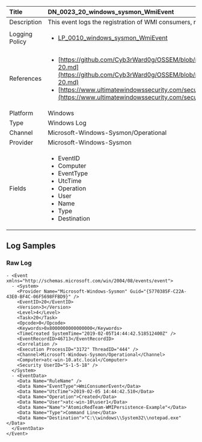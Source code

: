 | Title          | DN_0023_20_windows_sysmon_WmiEvent                                                                                                      |
|:---------------|:-----------------------------------------------------------------------------------------------------------------|
| Description    | This event logs the registration of WMI consumers, recording the consumer  name, log, and destination                                                                                                |
| Logging Policy | <ul><li>[LP_0010_windows_sysmon_WmiEvent](../Logging_Policies/LP_0010_windows_sysmon_WmiEvent.md)</li></ul> |
| References     | <ul><li>[https://github.com/Cyb3rWard0g/OSSEM/blob/master/data_dictionaries/windows/sysmon/event-20.md](https://github.com/Cyb3rWard0g/OSSEM/blob/master/data_dictionaries/windows/sysmon/event-20.md)</li><li>[https://www.ultimatewindowssecurity.com/securitylog/encyclopedia/event.aspx?eventid=90020](https://www.ultimatewindowssecurity.com/securitylog/encyclopedia/event.aspx?eventid=90020)</li></ul>                                  |
| Platform       | Windows   |
| Type           | Windows Log 		|
| Channel        | Microsoft-Windows-Sysmon/Operational    |
| Provider       | Microsoft-Windows-Sysmon   |
| Fields         | <ul><li>EventID</li><li>Computer</li><li>EventType</li><li>UtcTime</li><li>Operation</li><li>User</li><li>Name</li><li>Type</li><li>Destination</li></ul>                                               |


## Log Samples

### Raw Log

```
- <Event xmlns="http://schemas.microsoft.com/win/2004/08/events/event">
  - <System>
    <Provider Name="Microsoft-Windows-Sysmon" Guid="{5770385F-C22A-43E0-BF4C-06F5698FFBD9}" /> 
    <EventID>20</EventID> 
    <Version>3</Version> 
    <Level>4</Level> 
    <Task>20</Task> 
    <Opcode>0</Opcode> 
    <Keywords>0x8000000000000000</Keywords> 
    <TimeCreated SystemTime="2019-02-05T14:44:42.518512400Z" /> 
    <EventRecordID>46713</EventRecordID> 
    <Correlation /> 
    <Execution ProcessID="3172" ThreadID="444" /> 
    <Channel>Microsoft-Windows-Sysmon/Operational</Channel> 
    <Computer>atc-win-10.atc.local</Computer> 
    <Security UserID="S-1-5-18" /> 
  </System>
  - <EventData>
    <Data Name="RuleName" /> 
    <Data Name="EventType">WmiConsumerEvent</Data> 
    <Data Name="UtcTime">2019-02-05 14:44:42.510</Data> 
    <Data Name="Operation">Created</Data> 
    <Data Name="User">atc-win-10\user1</Data> 
    <Data Name="Name">"AtomicRedTeam-WMIPersistence-Example"</Data> 
    <Data Name="Type">Command Line</Data> 
    <Data Name="Destination">"C:\\windows\\System32\\notepad.exe"</Data> 
  </EventData>
</Event>

```




